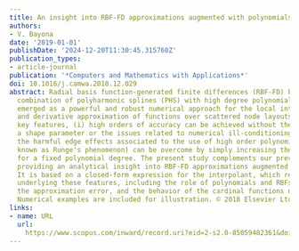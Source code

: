 ```yaml
---
title: An insight into RBF-FD approximations augmented with polynomials
authors:
- V. Bayona
date: '2019-01-01'
publishDate: '2024-12-20T11:30:45.315760Z'
publication_types:
- article-journal
publication: '*Computers and Mathematics with Applications*'
doi: 10.1016/j.camwa.2018.12.029
abstract: Radial basis function-generated finite differences (RBF-FD) based on the
  combination of polyharmonic splines (PHS) with high degree polynomials have recently
  emerged as a powerful and robust numerical approach for the local interpolation
  and derivative approximation of functions over scattered node layouts. Among the
  key features, (i) high orders of accuracy can be achieved without the need of selecting
  a shape parameter or the issues related to numerical ill-conditioning, and (ii)
  the harmful edge effects associated to the use of high order polynomials (better
  known as Runge's phenomenon) can be overcome by simply increasing the stencil size
  for a fixed polynomial degree. The present study complements our previous results,
  providing an analytical insight into RBF-FD approximations augmented with polynomials.
  It is based on a closed-form expression for the interpolant, which reveals the mechanisms
  underlying these features, including the role of polynomials and RBFs in the interpolant,
  the approximation error, and the behavior of the cardinal functions near boundaries.
  Numerical examples are included for illustration. © 2018 Elsevier Ltd
links:
- name: URL
  url: 
    https://www.scopus.com/inward/record.uri?eid=2-s2.0-85059482361&doi=10.1016%2fj.camwa.2018.12.029&partnerID=40&md5=5f43b7338e52a55ae054246c5d28d7d5
---
```

